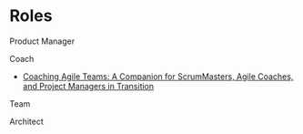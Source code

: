 # Roles

Product Manager

Coach

* [Coaching Agile Teams: A Companion for ScrumMasters, Agile Coaches, and Project Managers in Transition](https://www.amazon.com/Coaching-Agile-Teams-ScrumMasters-Addison-Wesley-dp-0321637704/dp/0321637704/)

Team

Architect
